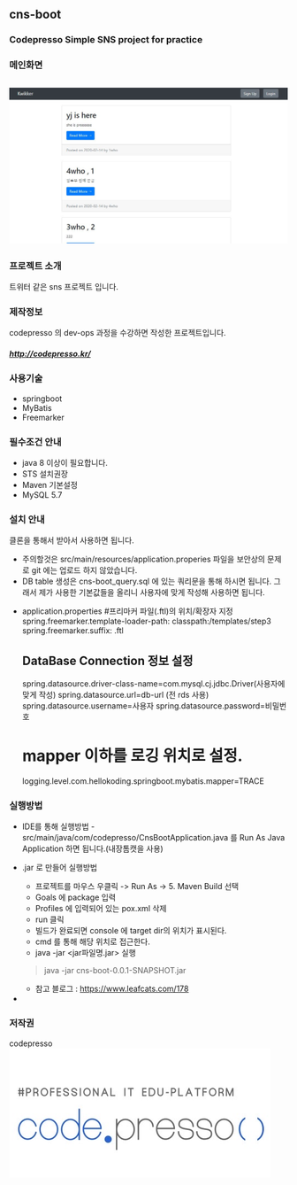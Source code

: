 ## cns-boot  
### Codepresso Simple SNS project for practice  
### 메인화면
![main](./images/cns-boot.png)
---  
### 프로젝트 소개
트위터 같은 sns 프로젝트 입니다.
### 제작정보
codepresso 의 dev-ops 과정을 수강하면 작성한 프로젝트입니다.  
##### http://codepresso.kr/  
### 사용기술
* springboot  
* MyBatis  
* Freemarker  
### 필수조건 안내
* java 8 이상이 필요합니다.  
* STS 설치권장  
* Maven 기본설정 
* MySQL 5.7  
### 설치 안내 
클론을 통해서 받아서 사용하면 됩니다.  
* 주의할것은  src/main/resources/application.properies 파일을 보안상의 문제로 git 에는 업로드 하지 않았습니다. 
* DB table 생성은 cns-boot_query.sql 에 있는 쿼리문을 통해 하시면 됩니다.
그래서 제가 사용한 기본값들을 올리니 사용자에 맞게 작성해 사용하면 됩니다.  
- application.properties
#프리마커 파일(.ftl)의 위치/확장자 지정
    spring.freemarker.template-loader-path: classpath:/templates/step3
	spring.freemarker.suffix: .ftl
    
    ## DataBase Connection 정보 설정
	spring.datasource.driver-class-name=com.mysql.cj.jdbc.Driver(사용자에 맞게 작성)
	spring.datasource.url=db-url (전 rds 사용) 
	spring.datasource.username=사용자
	spring.datasource.password=비밀번호
    
	# mapper 이하를 로깅 위치로 설정.
	logging.level.com.hellokoding.springboot.mybatis.mapper=TRACE
### 실행방법
* IDE를 통해 실행방법 - src/main/java/com/codepresso/CnsBootApplication.java 를 Run As Java Application 하면 됩니다.(내장톰캣을 사용)  
* .jar 로 만들어 실행방법  
   - 프로젝트를 마우스 우클릭 -> Run As -> 5. Maven Build 선택
   - Goals 에 package 입력
   - Profiles 에 입력되어 있는 pox.xml 삭제
   - run 클릭
   - 빌드가 완료되면 console 에 target dir의 위치가 표시된다.
   - cmd 를 통해 해당 위치로  접근한다.
   - java -jar <jar파일명.jar> 실행

    >java -jar cns-boot-0.0.1-SNAPSHOT.jar
   - 참고 블로그 : https://www.leafcats.com/178
* 
    

### 저작권
codepresso  
![codepresso log](./images/codepresso-logo.png)
